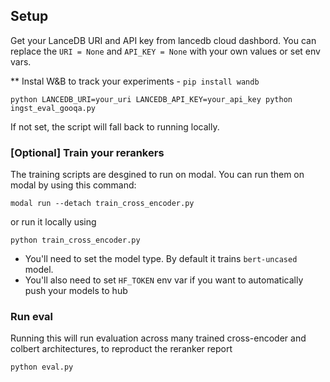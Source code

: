 ## Setup
Get your LanceDB URI and API key from lancedb cloud dashbord. You can replace the `URI = None` and `API_KEY = None` with your own values or set env vars.

** Instal W&B to track your experiments - `pip install wandb`

```
python LANCEDB_URI=your_uri LANCEDB_API_KEY=your_api_key python ingst_eval_gooqa.py
```

If not set, the script will fall back to running locally.

### [Optional] Train your rerankers
The training scripts are desgined to run on modal. You can run them on modal by using this command:
```
modal run --detach train_cross_encoder.py
```
or run it locally using
```
python train_cross_encoder.py
```

* You'll need to set the model type. By default it trains `bert-uncased` model. 
* You'll also need to set `HF_TOKEN` env var if you want to automatically push your models to hub

### Run eval
Running this will run evaluation across many trained cross-encoder and colbert architectures, to reproduct the reranker report

```
python eval.py
```

